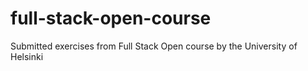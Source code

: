 # full-stack-open-course
Submitted exercises from Full Stack Open course by the University of Helsinki
